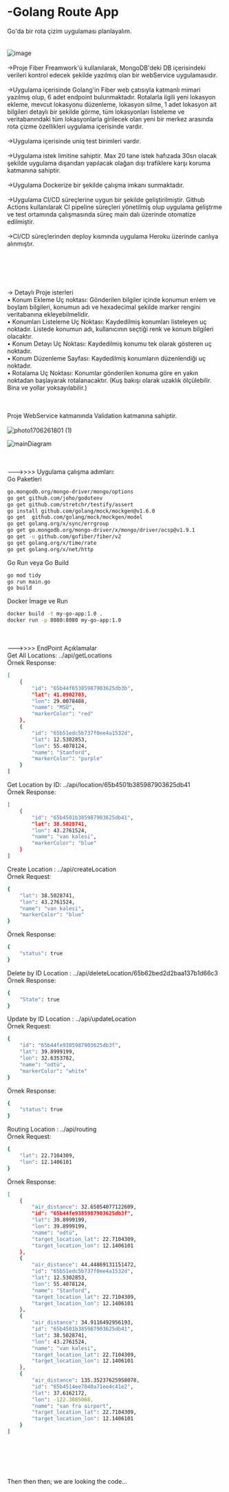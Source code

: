 # -Golang Route App

Go'da bir rota çizim uygulaması planlayalım. </br> </br> </br>
![image](https://raw.githubusercontent.com/gofiber/docs/master/static/img/logo-dark.svg)  </br>
</br>->Proje Fiber Freamwork'ü kullanılarak, MongoDB'deki DB içerisindeki verileri kontrol edecek şekilde yazılmış olan bir webService uygulamasıdır.</br></br>
->Uygulama içerisinde Golang'in Fiber web çatısıyla katmanlı mimari yazılmış olup, 6 adet endpoint bulunmaktadır. Rotalarla ilgili yeni lokasyon ekleme, mevcut lokasyonu düzenleme, lokasyon silme, 1 adet lokasyon ait bilgileri detaylı bir şekilde görme, tüm lokasyonları listeleme ve veritabanındaki tüm lokasyonlarla girilecek olan yeni bir merkez arasında rota çizme özellikleri uygulama içerisinde vardır.</br></br>
->Uygulama içerisinde uniq test birimleri vardır.</br></br>
->Uygulama istek limitine sahiptir. Max 20 tane istek hafızada 30sn olacak şekilde uygulama dışarıdan yapılacak olağan dışı trafiklere karşı koruma katmanına sahiptir.</br></br>
->Uygulama Dockerize bir şekilde çalışma imkanı sunmaktadır.</br></br>
->Uygulama CI/CD süreçlerine uygun bir şekilde geliştirilmiştir. Github Actions kullanılarak CI pipeline süreçleri yönetilmiş olup uygulama geliştrme ve test ortamında çalışmasında süreç main dalı üzerinde otomatize edilmiştir.</br></br>
->CI/CD süreçlerinden deploy kısmında uygulama Heroku üzerinde canlıya alınmıştır.</br>

</br></br></br>


</br>
-> Detaylı Proje isterleri</br>
•	Konum Ekleme Uç noktası: Gönderilen bilgiler içinde konumun enlem ve boylam bilgileri, konumun adı ve hexadecimal şekilde marker rengini veritabanına ekleyebilmelidir.</br>
•	Konumları Listeleme Uç Noktası:  Kaydedilmiş konumları listeleyen uç noktadır.  Listede konumun adı, kullanıcının seçtiği renk ve  konum bilgileri olacaktır.</br>
•	Konum Detayı Uç Noktası: Kaydedilmiş konumu tek olarak gösteren uç noktadır.</br>
•	Konum Düzenleme Sayfası: Kaydedilmiş konumların düzenlendiği uç noktadır.</br>
•	Rotalama Uç Noktası:  Konumlar gönderilen konuma göre en yakın noktadan başlayarak rotalanacaktır. (Kuş bakışı olarak uzaklık ölçülebilir. Bina ve yollar yoksayılabilir.)</br>

</br></br>
Proje WebService katmanında Validation katmanına sahiptir.</br></br>
![photo1706261801 (1)](https://github.com/aliustunelin/golang-route-app/assets/40759486/a90d7a6a-5acc-45a9-84ed-5fcf0d1f4583)
</br>


![mainDiagram](https://github.com/aliustunelin/golang-route-app/assets/40759486/751691a4-06d6-47e2-8701-d0577d696418)


</br></br>
--->>>>  Uygulama çalışma adımları: <br>
Go Paketleri
```bash
go.mongodb.org/mongo-driver/mongo/options
go get github.com/joho/godotenv
go get github.com/stretchr/testify/assert
go install github.com/golang/mock/mockgen@v1.6.0
go get  github.com/golang/mock/mockgen/model
go get golang.org/x/sync/errgroup
go get go.mongodb.org/mongo-driver/x/mongo/driver/ocsp@v1.9.1
go get -u github.com/gofiber/fiber/v2
go get golang.org/x/time/rate
go get golang.org/x/net/http
```

Go Run veya Go Build
```bash
go mod tidy
go run main.go
go build
```

Docker İmage ve Run
```bash
docker build -t my-go-app:1.0 .
docker run -p 8080:8080 my-go-app:1.0
```
 </br> </br>
--->>>> EndPoint Açıklamalar </br>
Get All Locations: ../api/getLocations </br>
Örnek Response:
```bash
[
    {
        "id": "65b44f65385987903625db3b",
        "lat": 41.0902703,
        "lon": 29.0078488,
        "name": "MSÜ",
        "markerColor": "red"
    },
    {
        "id": "65b51edc5b737f0ee4a1532d",
        "lat": 12.5302853,
        "lon": 55.4078124,
        "name": "Stanford",
        "markerColor": "purple"
    }
]
```
Get Location by ID:  ../api/location/65b4501b385987903625db41 </br>
Örnek Response:
```bash
[
    {
        "id": "65b4501b385987903625db41",
        "lat": 38.5028741,
        "lon": 43.2761524,
        "name": "van kalesi",
        "markerColor": "blue"
    }
]
```

Create Location :  ../api/createLocation </br>
Örnek Request:
```bash
{
    "lat": 38.5028741,
    "lon": 43.2761524,
    "name": "van kalesi",
    "markerColor": "blue"
}
```

Örnek Response:
```bash
{
    "status": true
}
```

Delete by ID Location :  ../api/deleteLocation/65b62bed2d2baa137b1d66c3 </br>
Örnek Response:
```bash
{
    "State": true
}
```

Update by ID Location :  ../api/updateLocation </br>
Örnek Request:
```bash
{
    "id": "65b44fe9385987903625db3f",
    "lat": 39.8999199,
    "lon": 32.6353782,
    "name": "odtü",
    "markerColor": "white"
}
```

Örnek Response:
```bash
{
    "status": true
}
```

Routing Location :  ../api/routing </br>
Örnek Request:
```bash
{    
    "lat": 22.7104309,
    "lon": 12.1406101
}
```

Örnek Response:
```bash
[
    {
        "air_distance": 32.65054077122609,
        "id": "65b44fe9385987903625db3f",
        "lat": 39.8999199,
        "lon": 39.8999199,
        "name": "odtü",
        "target_location_lat": 22.7104309,
        "target_location_lon": 12.1406101
    },
    {
        "air_distance": 44.44869131151472,
        "id": "65b51edc5b737f0ee4a1532d",
        "lat": 12.5302853,
        "lon": 55.4078124,
        "name": "Stanford",
        "target_location_lat": 22.7104309,
        "target_location_lon": 12.1406101
    },
    {
        "air_distance": 34.9116492956193,
        "id": "65b4501b385987903625db41",
        "lat": 38.5028741,
        "lon": 43.2761524,
        "name": "van kalesi",
        "target_location_lat": 22.7104309,
        "target_location_lon": 12.1406101
    },
    {
        "air_distance": 135.35237625958078,
        "id": "65b4514ee7040a71ee4c41e2",
        "lat": 37.6162172,
        "lon": -122.3885068,
        "name": "san fra airport",
        "target_location_lat": 22.7104309,
        "target_location_lon": 12.1406101
    }
]
```






</br></br></br></br></br>
Then then then; we are looking the code...



